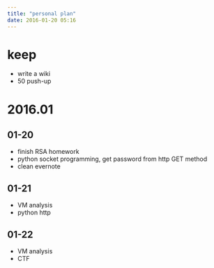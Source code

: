 ```yaml
---
title: "personal plan"
date: 2016-01-20 05:16
---
```


# keep

* write a wiki
* 50 push-up

# 2016.01

## 01-20

* finish RSA homework
* python socket programming, get password from http GET method
* clean evernote
 
 ## 01-21
 
 * VM analysis
 * python http

 ## 01-22
 
 * VM analysis
 * CTF
